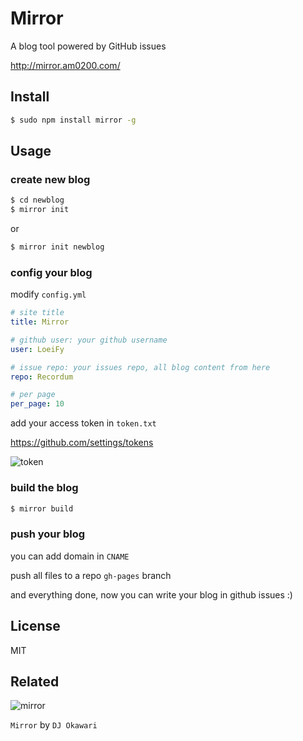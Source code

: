 # Mirror

A blog tool powered by GitHub issues 

http://mirror.am0200.com/

## Install

```bash
$ sudo npm install mirror -g
```

## Usage

### create new blog

```bash
$ cd newblog
$ mirror init 
```

or 

```bash
$ mirror init newblog
```

### config your blog

modify `config.yml`

```yml
# site title
title: Mirror

# github user: your github username
user: LoeiFy

# issue repo: your issues repo, all blog content from here 
repo: Recordum

# per page
per_page: 10
```

add your access token in `token.txt`

https://github.com/settings/tokens

![token](https://cloud.githubusercontent.com/assets/2193211/20244206/d4d72a80-a9b2-11e6-9c0d-bb557cab90ec.png)

### build the blog

```bash
$ mirror build
```

### push your blog

you can add domain in `CNAME`

push all files to a repo `gh-pages` branch

and everything done, now you can write your blog in github issues :) 

## License

MIT

## Related

![mirror](https://cloud.githubusercontent.com/assets/2193211/12321915/c66d8b12-baeb-11e5-9612-b188f5272e3b.jpg)

`Mirror` by `DJ Okawari`
